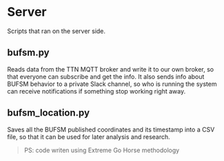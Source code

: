 # Server

Scripts that ran on the server side.
 
## bufsm.py

Reads data from the TTN MQTT broker and write it to our own broker, so that
everyone can subscribe and get the info.
It also sends info about BUFSM behavior to a private Slack channel, so who is
running the system can receive notifications if something stop working right away.

## bufsm_location.py

Saves all the BUFSM published coordinates and its timestamp into a CSV file, 
so that it can be used for later analysis and research.


> PS: code writen using Extreme Go Horse methodology
